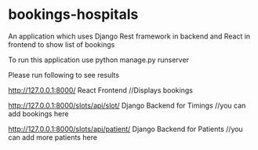 # bookings-hospitals
An application which uses Django Rest framework in backend and React in frontend to show list of bookings 

To run this application use python manage.py runserver
 
Please run following to see results

http://127.0.0.1:8000/ React Frontend //Displays bookings

http://127.0.0.1:8000/slots/api/slot/ Django Backend for Timings //you can add bookings here

http://127.0.0.1:8000/slots/api/patient/ Django Backend for Patients //you can add more patients here 
